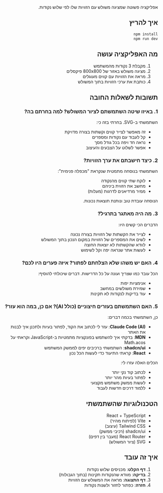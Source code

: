 <div dir="rtl" align="right">


אפליקציה פשוטה שמציגה משולש עם הזוויות שלו לפי שלוש נקודות.

## איך להריץ

```bash
npm install
npm run dev
```

## מה האפליקציה עושה

1. מקבלת 3 נקודות מהמשתמש
2. מציגה משולש באזור של 800x800 פיקסלים
3. מראה את הזוויות עם קווים מעוגלים
4. כותבת את ערכי הזוויות בתוך המשולש

## תשובות לשאלות החובה

### 1. באיזו שיטה השתמשתם לציור המשולש? למה בחרתם בה?

השתמשתי ב-SVG. בחרתי בזה כי:

-   זה מאפשר לצייר קווים וקשתות בצורה מדויקת
-   קל לעבוד עם נקודות ומספרים
-   נראה חד ויפה בכל גודל מסך
-   אפשר לשלוט על הצבעים והעיצוב

### 2. כיצד חישבתם את ערך הזוויות?

השתמשתי בנוסחה מתמטית שנקראת "מכפלה פנימית":

-   לוקח שתי קווים מהנקודה
-   מחשב את הזווית ביניהם
-   ממיר מרדיאנים לדרגות (מעלות)

הנוסחה עובדת טוב ונותנת תוצאות נכונות.

### 3. מה היה מאתגר בתרגיל?

הדברים הכי קשים היו:

-   לצייר את הקשתות של הזוויות בצורה נכונה
-   לשים את המספרים של הזוויות במקום הנכון בתוך המשולש
-   לוודא שהקשתות לא יוצאות החוצה
-   לעשות אתר שנראה יפה וקל לשימוש

### 4. האם יש משהו שלא הצלחתם לפתור? איזה פערים היו לכם?

הכל עובד כמו שצריך ועונה על כל הדרישות. דברים שיכולתי להוסיף:

-   אנימציות יפות
-   שמירת משולשים במחשב
-   עוד בדיקות לנקודות לא תקינות

### 5. האם השתמשתם בעזרים חיצוניים (כולל AI)? אם כן, במה הוא עזר?

כן, השתמשתי בכמה דברים:

-   **Claude Code (AI)**: עזר לי לכתוב את הקוד, לפתור בעיות ולתכנן איך לבנות את האתר
-   **MDN**: בדקתי איך להשתמש בפונקציות מתמטיות ב-JavaScript וקראתי על Math.acos
-   **shadcn/ui**: השתמשתי ברכיבים יפים לממשק המשתמש
-   **React**: קראתי התיעוד כדי לעשות הכל נכון

הכלים האלה עזרו לי:

-   לכתוב קוד נקי יותר
-   לפתור בעיות מהר יותר
-   לעשות ממשק משתמש מקצועי
-   ללמוד דרכים חדשות לעבוד

## הטכנולוגיות שהשתמשתי

-   React + TypeScript
-   Vite (לפיתוח מהיר)
-   Tailwind CSS (עיצוב)
-   shadcn/ui (רכיבי ממשק)
-   React Router (מעבר בין דפים)
-   SVG (ציור המשולש)

## איך זה עובד

1. **דף הקלט**: מכניסים שלוש נקודות
2. **בדיקה**: מוודא שהנקודות תקינות (בתוך הגבולות)
3. **דף התצוגה**: מראה את המשולש עם הזוויות
4. **חזרה**: כפתור לחזור ולשנות נקודות

</div>
